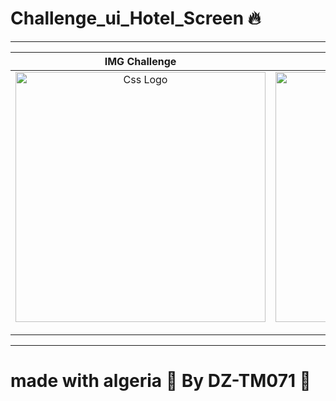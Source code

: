 # Challenge_ui_Hotel_Screen 🔥

<hr>

<table>
<thead>
<tr>
<th align="center">IMG Challenge</th>
<th align="center">IMG CODE</th>

</tr>
</thead>
<tbody>
<tr>
  
<td align="center">
  <a target="_blank" rel="" href="https://user-images.githubusercontent.com/69757558/138488494-14666aa2-b0ed-4cdd-a5c5-7a07c93664cc.png">
        <img src="https://user-images.githubusercontent.com/69757558/138488494-14666aa2-b0ed-4cdd-a5c5-7a07c93664cc.png" alt="Css Logo" with="200" height="400"/>

  </a></td>
  
<td align="center">
  <a target="_blank" rel="" href="https://user-images.githubusercontent.com/69757558/138488503-c3bcb96d-2c48-42ac-9012-34711e4d76bc.png">
      <img src="https://user-images.githubusercontent.com/69757558/138488503-c3bcb96d-2c48-42ac-9012-34711e4d76bc.png" alt="Css Logo" with="200" height="400"/>

  </a></td>
  
 
  
  
</tr>
</tbody>
</table>

<hr>
<h1> made with algeria 🖤 By DZ-TM071 🚀 </h1>
